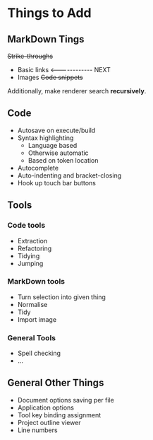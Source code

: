 # Things to Add

## MarkDown Tings

~~Strike-throughs~~
* Basic links    <------------ NEXT
* Images
~~Code snippets~~

Additionally, make renderer search **recursively**.

## Code

* Autosave on execute/build
* Syntax highlighting
	* Language based
	* Otherwise automatic
	* Based on token location
* Autocomplete
* Auto-indenting and bracket-closing
* Hook up touch bar buttons

## Tools

### Code tools
* Extraction
* Refactoring
* Tidying
* Jumping

### MarkDown tools
* Turn selection into given thing
* Normalise
* Tidy
* Import image

### General Tools
* Spell checking
* ...

## General Other Things

* Document options saving per file
* Application options
* Tool key binding assignment
* Project outline viewer
* Line numbers